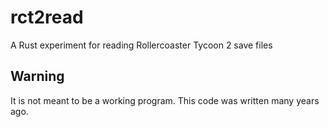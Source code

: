 # rct2read
A Rust experiment for reading Rollercoaster Tycoon 2 save files

## Warning
It is not meant to be a working program. This code was written many years ago.